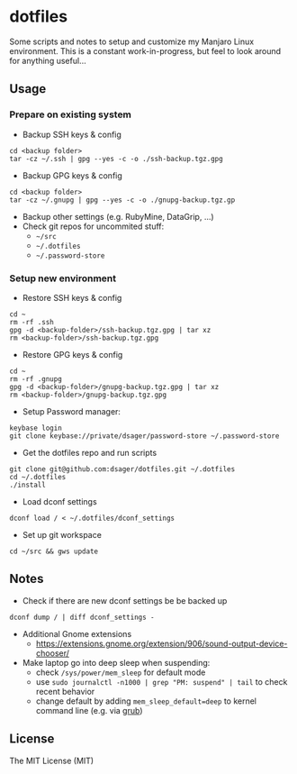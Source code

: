 # dotfiles

Some scripts and notes to setup and customize my Manjaro Linux environment.
This is a constant work-in-progress, but feel to look around for anything useful...

## Usage

### Prepare on existing system

- Backup SSH keys & config
```
cd <backup folder>
tar -cz ~/.ssh | gpg --yes -c -o ./ssh-backup.tgz.gpg
```
- Backup GPG keys & config
```
cd <backup folder>
tar -cz ~/.gnupg | gpg --yes -c -o ./gnupg-backup.tgz.gp
```
- Backup other settings (e.g. RubyMine, DataGrip, ...)
- Check git repos for uncommited stuff:
  - `~/src`
  - `~/.dotfiles`
  - `~/.password-store`

### Setup new environment

- Restore SSH keys & config
```
cd ~
rm -rf .ssh
gpg -d <backup-folder>/ssh-backup.tgz.gpg | tar xz
rm <backup-folder>/ssh-backup.tgz.gpg
```
- Restore GPG keys & config
```
cd ~
rm -rf .gnupg
gpg -d <backup-folder>/gnupg-backup.tgz.gpg | tar xz
rm <backup-folder>/gnupg-backup.tgz.gpg
```
- Setup Password manager:
```
keybase login
git clone keybase://private/dsager/password-store ~/.password-store
```
- Get the dotfiles repo and run scripts
```
git clone git@github.com:dsager/dotfiles.git ~/.dotfiles
cd ~/.dotfiles
./install
```
- Load dconf settings
```
dconf load / < ~/.dotfiles/dconf_settings
```
- Set up git workspace
```
cd ~/src && gws update
```

## Notes

- Check if there are new dconf settings be be backed up
```
dconf dump / | diff dconf_settings -
```
- Additional Gnome extensions
  - https://extensions.gnome.org/extension/906/sound-output-device-chooser/
- Make laptop go into deep sleep when suspending:
  - check `/sys/power/mem_sleep` for default mode
  - use `sudo journalctl -n1000 | grep "PM: suspend" | tail` to check recent behavior
  - change default by adding `mem_sleep_default=deep` to kernel command line (e.g. via [grub](https://wiki.archlinux.org/index.php/kernel_parameters#GRUB))
## License

The MIT License (MIT)
